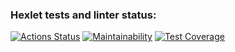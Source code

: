 ### Hexlet tests and linter status:
[![Actions Status](https://github.com/DarthVanster/frontend-project-46/actions/workflows/hexlet-check.yml/badge.svg)](https://github.com/DarthVanster/frontend-project-46/actions)
[![Maintainability](https://api.codeclimate.com/v1/badges/e17d3f89d578f19b7895/maintainability)](https://codeclimate.com/github/DarthVanster/frontend-project-46/maintainability)
[![Test Coverage](https://api.codeclimate.com/v1/badges/e17d3f89d578f19b7895/test_coverage)](https://codeclimate.com/github/DarthVanster/frontend-project-46/test_coverage)

